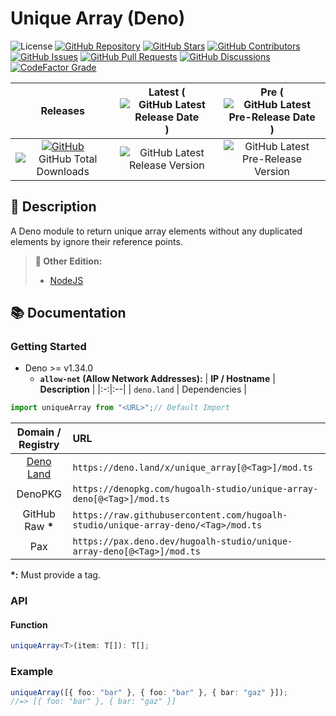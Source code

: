# Unique Array (Deno)

![License](https://img.shields.io/static/v1?label=License&message=MIT&style=flat-square "License")
[![GitHub Repository](https://img.shields.io/badge/Repository-181717?logo=github&logoColor=ffffff&style=flat-square "GitHub Repository")](https://github.com/hugoalh-studio/unique-array-deno)
[![GitHub Stars](https://img.shields.io/github/stars/hugoalh-studio/unique-array-deno?label=Stars&logo=github&logoColor=ffffff&style=flat-square "GitHub Stars")](https://github.com/hugoalh-studio/unique-array-deno/stargazers)
[![GitHub Contributors](https://img.shields.io/github/contributors/hugoalh-studio/unique-array-deno?label=Contributors&logo=github&logoColor=ffffff&style=flat-square "GitHub Contributors")](https://github.com/hugoalh-studio/unique-array-deno/graphs/contributors)
[![GitHub Issues](https://img.shields.io/github/issues-raw/hugoalh-studio/unique-array-deno?label=Issues&logo=github&logoColor=ffffff&style=flat-square "GitHub Issues")](https://github.com/hugoalh-studio/unique-array-deno/issues)
[![GitHub Pull Requests](https://img.shields.io/github/issues-pr-raw/hugoalh-studio/unique-array-deno?label=Pull%20Requests&logo=github&logoColor=ffffff&style=flat-square "GitHub Pull Requests")](https://github.com/hugoalh-studio/unique-array-deno/pulls)
[![GitHub Discussions](https://img.shields.io/github/discussions/hugoalh-studio/unique-array-deno?label=Discussions&logo=github&logoColor=ffffff&style=flat-square "GitHub Discussions")](https://github.com/hugoalh-studio/unique-array-deno/discussions)
[![CodeFactor Grade](https://img.shields.io/codefactor/grade/github/hugoalh-studio/unique-array-deno?label=Grade&logo=codefactor&logoColor=ffffff&style=flat-square "CodeFactor Grade")](https://www.codefactor.io/repository/github/hugoalh-studio/unique-array-deno)

| **Releases** | **Latest** (![GitHub Latest Release Date](https://img.shields.io/github/release-date/hugoalh-studio/unique-array-deno?label=&style=flat-square "GitHub Latest Release Date")) | **Pre** (![GitHub Latest Pre-Release Date](https://img.shields.io/github/release-date-pre/hugoalh-studio/unique-array-deno?label=&style=flat-square "GitHub Latest Pre-Release Date")) |
|:-:|:-:|:-:|
| [![GitHub](https://img.shields.io/badge/GitHub-181717?logo=github&logoColor=ffffff&style=flat-square "GitHub")](https://github.com/hugoalh-studio/unique-array-deno/releases) ![GitHub Total Downloads](https://img.shields.io/github/downloads/hugoalh-studio/unique-array-deno/total?label=&style=flat-square "GitHub Total Downloads") | ![GitHub Latest Release Version](https://img.shields.io/github/release/hugoalh-studio/unique-array-deno?sort=semver&label=&style=flat-square "GitHub Latest Release Version") | ![GitHub Latest Pre-Release Version](https://img.shields.io/github/release/hugoalh-studio/unique-array-deno?include_prereleases&sort=semver&label=&style=flat-square "GitHub Latest Pre-Release Version") |

## 📝 Description

A Deno module to return unique array elements without any duplicated elements by ignore their reference points.

> **🔗 Other Edition:**
>
> - [NodeJS](https://github.com/hugoalh-studio/unique-array-nodejs)

## 📚 Documentation

### Getting Started

- Deno >= v1.34.0
  - **`allow-net` (Allow Network Addresses):**
    | **IP / Hostname** | **Description** |
    |:-:|:--|
    | `deno.land` | Dependencies |

```ts
import uniqueArray from "<URL>";// Default Import
```

| **Domain / Registry** | **URL** |
|:-:|:--|
| [Deno Land](https://deno.land/x/unique_array) | `https://deno.land/x/unique_array[@<Tag>]/mod.ts` |
| DenoPKG | `https://denopkg.com/hugoalh-studio/unique-array-deno[@<Tag>]/mod.ts` |
| GitHub Raw **\*** | `https://raw.githubusercontent.com/hugoalh-studio/unique-array-deno/<Tag>/mod.ts` |
| Pax | `https://pax.deno.dev/hugoalh-studio/unique-array-deno[@<Tag>]/mod.ts` |

**\*:** Must provide a tag.

### API

#### Function

```ts
uniqueArray<T>(item: T[]): T[];
```

### Example

```ts
uniqueArray([{ foo: "bar" }, { foo: "bar" }, { bar: "gaz" }]);
//=> [{ foo: "bar" }, { bar: "gaz" }]
```
